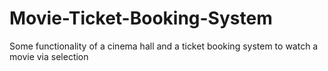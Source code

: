 # Movie-Ticket-Booking-System
Some functionality of a cinema hall and a ticket  booking system to watch a movie via selection
